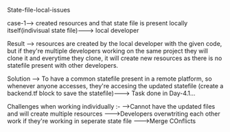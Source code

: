 State-file-local-issues

case-1--> created resources and that state file is present locally itself(indivisual state file)---> local developer 

Result --> resources are created by the local developer with the given code, but if they're multiple developers working on the same project they will clone it and everytime they clone, it will create new resources as there is no statefile present with other developers.

Solution --> To have a common statefile present in a remote platform, so whenever anyone accesses, they're accesing the updated statefile (create a backend.tf block to save the statefile)---> Task done in Day-4.1...

Challenges when working individually :-
-->Cannot have the updated files and will create multiple resources 
--->Developers overwtriting each other work if they're working in seperate state file 
--->Merge COnflicts 
 